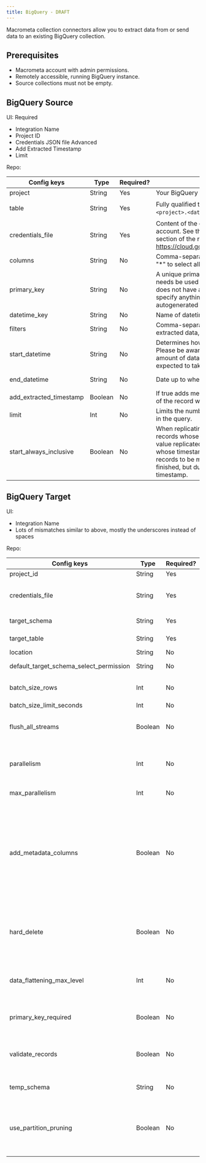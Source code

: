```yaml
---
title: BigQuery - DRAFT
---
```


Macrometa collection connectors allow you to extract data from or send data to an existing BigQuery collection.

## Prerequisites

- Macrometa account with admin permissions.
- Remotely accessible, running BigQuery instance.
- Source collections must not be empty.

## BigQuery Source

UI:
Required
- Integration Name
- Project ID
- Credentials JSON file
Advanced
- Add Extracted Timestamp
- Limit

Repo:

| Config keys             | Type    | Required? | Description     | Default | Example       |
|-------------------------|---------|-----------|-----------------|---------|---------------|
| project   | String  | Yes       | Your BigQuery project ID.     | None    | my_project_id |
| table     | String  | Yes       | Fully qualified table name in BigQuery, with format `<project>.<dataset>.<table>`.    | None    | `<project><dataset><table>` |
| credentials_file        | String  | Yes       | Content of the credentials.json file for your service account. See the "Activate the Google BigQuery API" section of the repository's README and https://cloud.google.com/docs/authentication/production.           | None    | credentials.json contents   |
| columns   | String  | No        | Comma-separated list of columns to be selected. Use "*" to select all columns         | *       | *             |
| primary_key             | String  | No        | A unique primary key from the bigquery table which needs be used as _key for the collection. If the columns does not have any column with unique values then do not specify anything here, _key for the collection will be autogenerated in this case. Primary key is case sensitive.     | None    | my_primary_key|
| datetime_key            | String  | No        | Name of datetime column to use as replication key.        | None    | my_datetime_key             |
| filters   | String  | No        | Comma-separated list of WHERE clauses to filter extracted data, e.g. "column = "value".             | None    | my_filters    |
| start_datetime          | String  | No        | Determines how much historical data will be extracted. Please be aware that the larger the time period and amount of data, the longer the initial extraction can be expected to take.   | None    | 2017-01-01T00:00:00Z        |
| end_datetime            | String  | No        | Date up to when historical data will be extracted.        | None    | 2017-01-01T00:00:00Z        |
| add_extracted_timestamp | Boolean | No        | If true adds metadata `_sdc_extracted_at`. The timestamp of the record when it was extracted from the source.     | FALSE   | False         |
| limit     | Int     | No        | Limits the number of records returned, applied as a limit in the query. | None    | 1000          |
| start_always_inclusive  | Boolean | No        | When replicating incrementally, disable to only select records whose datetime_key is greater than the maximum value replicated in the last run, by excluding records whose timestamps match exactly. This could cause records to be missed that were created after the last run finished, but during the same second and with the same timestamp. | TRUE    | True          |

## BigQuery Target

UI:
- Integration Name
- Lots of mismatches similar to above, mostly the underscores instead of spaces

Repo:

| Config keys | Type    | Required? | Description     | Default | Example     |
|-------------|---------|-----------|-----------------|---------|-------------|
| project_id  | String  | Yes       | BigQuery project ID | None    | Project ID  |
| credentials_file          | String  | Yes       | Fully qualified path to client_secrets.json for your service account. See the "Activate the Google BigQuery API" section of the repository's README and https://cloud.google.com/docs/authentication/production.        | None    | credentials.json contents |
| target_schema   | String  | Yes  | Name of the schema/dataset where the tables will be created. | None    | None |
| target_table| String  | Yes       | Name of the bigquery table. The table will be created if it does not exist. | None    | None        |
| location    | String  | No        | Region where BigQuery stores your dataset.      | None    | None        |
| default_target_schema_select_permission | String  | No        | Grant USAGE privilege on newly created schemas and grant SELECT privilege on the newly created table    | None    | SELECT      |
| batch_size_rows           | Int     | No        | Maximum number of rows in each batch. At the end of each batch, the rows in the batch are loaded into BigQuery.       | 10000   | 100         |
| batch_size_limit_seconds  | Int | No  | Maximum time to wait for batch to reach batch_size_rows.     | None | 60 |
| flush_all_streams         | Boolean | No        | Flush and load every stream into BigQuery when one batch is full. Warning: This may trigger transfer of data with low number of records, and may cause performance problems.  | FALSE   | False       |
| parallelism | Int     | No        | The number of threads used to flush tables. 0 will create a thread for each stream, up to parallelism_max. -1 will create a thread for each CPU core. Any other positive number will create that number of threads, up to parallelism_max.          | 0       | 0           |
| max_parallelism           | Int     | No        | Max number of parallel threads to use when flushing tables.   | 16      | 16          |
| add_metadata_columns      | Boolean | No        | Metadata columns add extra row level information about data ingestions, (i.e. when was the row read in source, when was inserted or deleted in bigquery etc.) Metadata columns are creating automatically by adding extra columns to the tables with a column prefix _sdc_. The column names are following the stitch naming conventions documented at https://www.stitchdata.com/docs/data-structure/integration-schemas#sdc-columns. Enabling metadata columns will flag the deleted rows by setting the _sdc_deleted_at metadata column. Without the add_metadata_columns option the deleted rows from singer taps will not be recognizable in BigQuery. | FALSE   | False       |
| hard_delete | Boolean | No        | When hard_delete option is true then DELETE SQL commands will be performed in BigQuery to delete rows in tables. It's achieved by continuously checking the sdc_deleted_at metadata column sent by the singer tap. Due to deleting rows requires metadata columns, hard_delete option automatically enables the add_metadata_columns option as well.  | FALSE   | False       |
| data_flattening_max_level | Int     | No        | Object type RECORD items from data source can be loaded into VARIANT columns as JSON (default) or we can flatten the schema by creating columns automatically. When value is 0 (default) then flattening functionality is turned off. | 0       | 0           |
| primary_key_required      | Boolean | No        | Log based and Incremental replications on tables with no Primary Key cause duplicates when merging UPDATE events. When set to true, stop loading data if no Primary Key is defined.         | TRUE    | True        |
| validate_records          | Boolean | No        | Validate every single record message to the corresponding JSON schema. This option is disabled by default and invalid RECORD messages will fail only at load time by BigQuery. Enabling this option will detect invalid records earlier but could cause performance degradation.| FALSE   | False       |
| temp_schema | String  | No        | Name of the schema where the temporary tables will be created. Will default to 'the same schema as the target tables  | None    | my_temp_schema            |
| use_partition_pruning     | Boolean | No        | If true then BigQuery table partition pruning will be used for tables which have partitioning enabled. This partitioning should be on a column which is immutable such as an integer primary key or a created_at column. The partitioning should be set up manually by the user. This feature can dramatically reduce the cost of each MERGE for large tables.      | FALSE   | False       |
